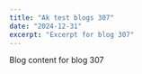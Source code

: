 ```yaml
---
title: "Ak test blogs 307"
date: "2024-12-31"
excerpt: "Excerpt for blog 307"
---
```


Blog content for blog 307